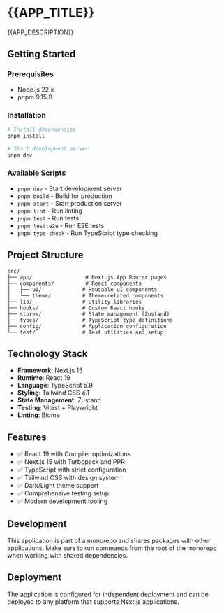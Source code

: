 # {{APP_TITLE}}

{{APP_DESCRIPTION}}

## Getting Started

### Prerequisites

- Node.js 22.x
- pnpm 9.15.9

### Installation

```bash
# Install dependencies
pnpm install

# Start development server
pnpm dev
```

### Available Scripts

- `pnpm dev` - Start development server
- `pnpm build` - Build for production
- `pnpm start` - Start production server
- `pnpm lint` - Run linting
- `pnpm test` - Run tests
- `pnpm test:e2e` - Run E2E tests
- `pnpm type-check` - Run TypeScript type checking

## Project Structure

```
src/
├── app/                 # Next.js App Router pages
├── components/          # React components
│   ├── ui/             # Reusable UI components
│   └── theme/          # Theme-related components
├── lib/                # Utility libraries
├── hooks/              # Custom React hooks
├── stores/             # State management (Zustand)
├── types/              # TypeScript type definitions
├── config/             # Application configuration
└── test/               # Test utilities and setup
```

## Technology Stack

- **Framework**: Next.js 15
- **Runtime**: React 19
- **Language**: TypeScript 5.9
- **Styling**: Tailwind CSS 4.1
- **State Management**: Zustand
- **Testing**: Vitest + Playwright
- **Linting**: Biome

## Features

- ✅ React 19 with Compiler optimizations
- ✅ Next.js 15 with Turbopack and PPR
- ✅ TypeScript with strict configuration
- ✅ Tailwind CSS with design system
- ✅ Dark/Light theme support
- ✅ Comprehensive testing setup
- ✅ Modern development tooling

## Development

This application is part of a monorepo and shares packages with other applications. Make sure to run commands from the root of the monorepo when working with shared dependencies.

## Deployment

The application is configured for independent deployment and can be deployed to any platform that supports Next.js applications.